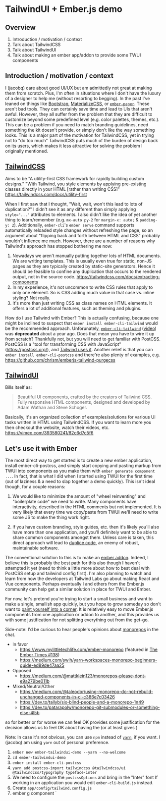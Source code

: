# TailwindUI + Ember.js demo

## Overview

1. Introduction / motivation / context
2. Talk about TailwindCSS
3. Talk about TailwindUI
4. Talk about making an ember app/addon to provide some TWUI components


## Introduction / motivation / context

I (jacobq) care about good UI/UX but am admittedly not great at making them from scratch.
Plus, I'm often in situations where I don't have the luxury of a designer to help me (without resorting to begging).
In the past I've leaned on things like
[Bootstrap](https://getbootstrap.com/), 
[MaterializeCSS](https://materializecss.com/), or
[`ember-paper`](https://miguelcobain.github.io/ember-paper/#/).
These aren't bad tools. They can certainly save time and lead to UIs that aren't awful.
However, they all suffer from the problem that they are difficult to customize beyond some predefined level
(e.g. color palettes, themes, etc.).
This can be a problem if you need to match branding guidelines, need something the kit doesn't provide, or simply don't like the way something looks.
This is a major part of the motivation for TailwindCSS, yet in trying not to "do too much" TailwindCSS puts much of the burden of design
back on its users, which makes it less attractive for solving the problem I originally mentioned.


## [TailwindCSS](https://tailwindcss.com/)      
Aims to be "A utility-first CSS framework for rapidly building custom designs."
"With Tailwind, you style elements by applying pre-existing classes directly in your HTML [rather than writing CSS]"
https://tailwindcss.com/docs/utility-first

When I first saw that I thought, "Wait, wait, won't this lead to lots of duplication?"
I didn't see it as any different than simply applying `style="..."` attributes to elements.
I also didn't like the idea of yet another thing to learn/remember (e.g. `mx-auto py-2` for `margin-x: auto;` & `padding-y: 2`).
Additionally, `ember-cli`'s `ember serve` command supports automatically reloaded style changes without refreshing the page,
so an argument about "flipping back and forth between HTML and CSS" probably wouldn't inflence me much.
However, there are a number of reasons why Tailwind's approach has stopped bothering me now:
1. Nowadays we aren't manually putting together lots of HTML documents. We are writing templates.
   This is usually even true for static, non-JS pages as they are typically created by static-site generators. 
   Hence it should be feasible to confine any duplication that occurs to the rendered output, not in the source code.
   https://tailwindcss.com/docs/extracting-components  
2. In my experience, it's not uncommon to write CSS rules that apply to only one element. 
   So is CSS adding much value in that case vs. inline styling? Not really.
3. It's more than just writing CSS as class names on HTML elements.
   It offers a lot of additional features, such as theming and plugins. 

How do I use Tailwind with Ember?
This is actually confusing, because one might be inclined to suspect that `ember install ember-cli-tailwind` would be the recommended approach.
Unforunately, [`ember-cli-tailwind`](https://github.com/embermap/ember-cli-tailwind) ([video](https://embermap.com/video/using-postcss-and-tailwind)) was **deprecated** about a year ago. 
Does that mean you have to wire it up from scratch? Thankfully not, but you will need to get familiar with PostCSS.
PostCSS is a "tool for transforming CSS with JavaScript" (https://postcss.org/), and [Tailwind uses it](https://tailwindcss.com/#designed-to-be-customized).
Another relief is that you can `ember install ember-cli-postcss` and there're also plenty of examples, 
e.g. https://github.com/chrism/emberjs-tailwind-purgecss 


## [TailwindUI](https://tailwindui.com/)
Bills itself as:

> Beautiful UI components, crafted by the creators of Tailwind CSS.
> Fully responsive HTML components, designed and developed by Adam Wathan and Steve Schoger.

Basically, it's an organized collection of examples/solutions for various UI tasks written in HTML using TailwindCSS.
If you want to learn more you then checkout the website, watch their videos, etc.    
https://vimeo.com/393580241/82c6d7c5f6


## Let's use it with Ember

The most direct way to get started is to create a new ember application, install ember-cli-postcss, 
and simply start copying and pasting markup from TWUI into components as you make them with `ember generate component ...`.
In fact, that is what I did when I started using TWUI for the first time (out of laziness & a need to slap together a demo quickly).
This isn't ideal though, for a couple reasons:

1. We would like to minimize the amount of "wheel reinventing" and "boilerplate code" we need to write.
   Many components have interactivity, described in the HTML comments but not implemented.
   It is very likely that every time we copy/paste from TWUI we'll need to write some JS to make the thing work right.  

2. If you have custom branding, style guides, etc. then it's likely you'll also have more than one application,
   and you'll definitely want to be able to share common components amongst them.
   Unless care is taken, this direct approach will lead to [duplice code](https://en.wikipedia.org/wiki/Duplicate_code), 
   an enemy of robust, maintainable software.   

The conventional solution to this is to make an [ember addon](https://cli.emberjs.com/release/writing-addons/).
Indeed, I believe this is probably the best path for this also though I haven't attempted it yet
(need to think a little more about how to best deal with PostCSS setup and tailwind config first).
I'm also planning to watch and learn from how the developers at Tailwind Labs go about making React and Vue components.
Perhaps eventually I and others from the Ember.js community can help get a similar solution in place for TWUI and Ember.
 
For now, let's pretend you're trying to start a small business and want to make a single, smallish app quickly,
but you hope to grow someday so don't want to [paint yourself into a corner](https://idioms.thefreedictionary.com/paint+into+a+corner).
It is relatively easy to move Ember.js components from one application or addon to another, and this provides us with some
justification for not splitting everything out from the get-go. 

Side-note: I'd be curious to hear people's opinions about [monorepos](https://en.wikipedia.org/wiki/Monorepo) in the chat.

* In favor 
  - https://www.mylittletechlife.com/ember-monorepo (featured in [The Ember Times #138](https://blog.emberjs.com/2020/03/06/the-ember-times-issue-138.html))
  - https://medium.com/swlh/yarn-workspaces-monorepo-beginners-guide-ed89de47aa25
* Opposed
  - https://medium.com/@mattklein123/monorepos-please-dont-e9a279be011b
* Mixed/Neutral/Other
  - https://medium.com/@taleodor/using-monorepo-do-not-rebuild-unchanged-components-in-ci-c386e7c03426
  - https://dev.to/tallyb/six-blind-people-and-a-monorepo-1n49
  - https://dev.to/patarapolw/monorepo-git-submodules-or-something-else-4l5b

so for better or for worse we can feel OK 
provides some justification for the decision  allows us to feel OK about having the 
(or at least gives )  
 
Note: In case it's not obvious, you can use `npm` instead of [`yarn`](https://classic.yarnpkg.com/lang/en/), if you want.
I (jacobq) am using `yarn` out of personal preference.

1. `ember new ember-tailwindui-demo --yarn --no-welcome`
2. `cd ember-tailwindui-demo`
3. `ember install ember-cli-postcss`
4. `yarn add postcss-import tailwindcss @tailwindcss/ui @tailwindcss/typography typeface-inter`
5. We need to configure the `postcssOptions` and bring in the "Inter" font
   If working in an application you would edit `ember-cli-build.js` instead.
6. Create `app/config/tailwind.config.js` 
7. ember g component ` 


